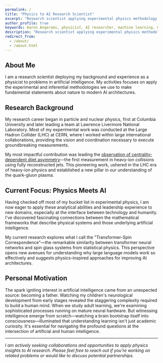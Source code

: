 ```yaml
---
permalink: /
title: "Physics to AI Research Scientist"
excerpt: "Research scientist applying experimental physics methodology to AI."
author_profile: true
keywords: Aaron Angerami, physicist, AI researcher, machine learning, CERN, ATLAS, nuclear physics, particle physics
description: "Research scientist applying experimental physics methodology to AI"
redirect_from: 
  - /about/
  - /about.html
---
```


## About Me

I am a research scientist deploying my background and experience as a physicist to problems in artificial intelligence. 
My activities focuses on apply the experimental and inferential methodologies we use to make fundamental statements about nature to modern AI architectures.

## Research Background

My research career began in particle and nuclear physics, first at Columbia University and later leading a team at Lawrence Livermore National Laboratory. Most of my experimental work was conducted at the Large Hadron Collider (LHC) at CERN, where I worked within large international collaborations, providing the vision and coordination necessary to execute groundbreaking measurements. 

My most impactful contribution was leading the [observation of centrality-dependent dijet asymmetry](https://arxiv.org/abs/1011.6182)—the first measurement in heavy-ion collisions using fully reconstructed jets. This pioneering work, ushered in the LHC era of heavy-ion physics and established a new pillar in our understanding of the quark-gluon plasma.

## Current Focus: Physics Meets AI

Having checked off most of my bucket list in experimental physics, I am now eager to apply these analytical abilities and leadership experience to new domains, especially at the interface between technology and humanity. I've discovered fascinating connections between the mathematical frameworks that describe physical systems and those underlying artificial intelligence.

My current research explores what I call the "Transformer-Spin Correspondence"—the remarkable similarity between transformer neural networks and spin glass systems from statistical physics. This perspective opens new avenues for understanding why large language models work so effectively and suggests physics-inspired approaches for improving AI architectures.

## Personal Motivation

The spark igniting interest in artificial intelligence came from an unexpected source: becoming a father. Watching my children's neurological development from early stages revealed the staggering complexity required to build a human mind. When we study adult learning, we're examining sophisticated processes running on mature neural hardware. But witnessing intelligence emerge from scratch—watching a brain bootstrap itself into consciousness—illuminated that understanding learning isn't just academic curiosity. It's essential for navigating the profound questions at the intersection of artificial and human intelligence.

---

*I am actively seeking collaborations and opportunities to apply physics insights to AI research. Please feel free to reach out if you're working on related problems or would like to discuss potential partnerships.*
